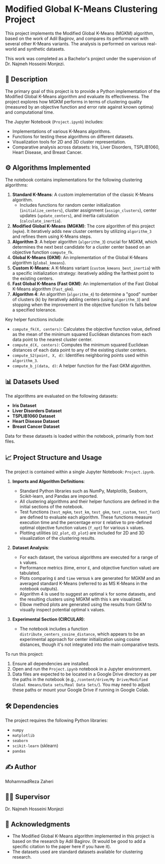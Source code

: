 # Modified Global K-Means Clustering Project

This project implements the Modified Global K-Means (MGKM) algorithm, based on the work of Adil Bagirov, and compares its performance with several other K-Means variants. The analysis is performed on various real-world and synthetic datasets.

This work was completed as a Bachelor's project under the supervision of Dr. Najmeh Hosseini Monjezi.

## 📜 Description

The primary goal of this project is to provide a Python implementation of the Modified Global K-Means algorithm and evaluate its effectiveness. The project explores how MGKM performs in terms of clustering quality (measured by an objective function and error rate against known optima) and computational time.

The Jupyter Notebook (`Project.ipynb`) includes:
* Implementations of various K-Means algorithms.
* Functions for testing these algorithms on different datasets.
* Visualization tools for 2D and 3D cluster representation.
* Comparative analysis across datasets: Iris, Liver Disorders, TSPLIB1060, Heart Disease, and Breast Cancer.

## ⚙️ Algorithms Implemented

The notebook contains implementations for the following clustering algorithms:

1.  **Standard K-Means**: A custom implementation of the classic K-Means algorithm.
    * Includes functions for random center initialization (`initialize_centers`), cluster assignment (`assign_clusters`), center updates (`update_centers`), and inertia calculation (`calculate_inertia`).
2.  **Modified Global K-Means (MGKM)**: The core algorithm of this project (`mgkm`). It iteratively adds new cluster centers by utilizing `algorithm_3` and refines them using K-Means steps.
3.  **Algorithm 3**: A helper algorithm (`algorithm_3`) crucial for MGKM, which determines the next best candidate for a cluster center based on an objective function `compute_fk`.
4.  **Global K-Means (GKM)**: An implementation of the Global K-Means algorithm (`global_kmeans`).
5.  **Custom K-Means**: A K-Means variant (`custom_kmeans_best_inertia`) with a specific initialization strategy: iteratively adding the farthest point to the existing centers.
6.  **Fast Global K-Means (Fast GKM)**: An implementation of the Fast Global K-Means algorithm (`fast_gkm`).
7.  **Algorithm 4**: An algorithm (`algorithm_4`) to determine a "good" number of clusters (k) by iteratively adding centers (using `algorithm_3`) and stopping when the improvement in the objective function `fk` falls below a specified tolerance.

Key helper functions include:
* `compute_fk(X, centers)`: Calculates the objective function value, defined as the mean of the minimum squared Euclidean distances from each data point to the nearest cluster center.
* `compute_d(X, centers)`: Computes the minimum squared Euclidean distances of each data point to any of the existing cluster centers.
* `compute_S2(point, X, d)`: Identifies neighboring points used within `algorithm_3`.
* `compute_b_j(data, d)`: A helper function for the Fast GKM algorithm.

## 📊 Datasets Used

The algorithms are evaluated on the following datasets:
* **Iris Dataset**
* **Liver Disorders Dataset**
* **TSPLIB1060 Dataset**
* **Heart Disease Dataset**
* **Breast Cancer Dataset**

Data for these datasets is loaded within the notebook, primarily from text files.

## 📈 Project Structure and Usage

The project is contained within a single Jupyter Notebook: `Project.ipynb`.

1.  **Imports and Algorithm Definitions**:
    * Standard Python libraries such as NumPy, Matplotlib, Seaborn, Scikit-learn, and Pandas are imported.
    * All clustering algorithms and their helper functions are defined in the initial sections of the notebook.
    * Test functions (`test_mgkm`, `test_km`, `test_gkm`, `test_custom`, `test_fast`) are defined to evaluate each algorithm. These functions measure execution time and the percentage error `E` relative to pre-defined optimal objective function values (`f_opt`) for various `k` values.
    * Plotting utilities (`d2_plot`, `d3_plot`) are included for 2D and 3D visualization of the clustering results.

2.  **Dataset Analysis**:
    * For each dataset, the various algorithms are executed for a range of `k` values.
    * Performance metrics (time, error `E`, and objective function value) are tabulated.
    * Plots comparing `E` and `time` versus `k` are generated for MGKM and an averaged standard K-Means (referred to as MS K-Means in the notebook outputs).
    * Algorithm 4 is used to suggest an optimal `k` for some datasets, and the resulting clusters using MGKM with this `k` are visualized.
    * Elbow method plots are generated using the results from GKM to visually inspect potential optimal `k` values.

3.  **Experimental Section (CIRCULAR)**:
    * The notebook includes a function `distribute_centers_cosine_distance`, which appears to be an experimental approach for center initialization using cosine distances, though it's not integrated into the main comparative tests.

To run this project:
1.  Ensure all dependencies are installed.
2.  Open and run the `Project.ipynb` notebook in a Jupyter environment.
3.  Data files are expected to be located in a Google Drive directory as per the paths in the notebook (e.g., `/content/drive/My Drive/Modified Global Kmeans/Data sets/Real Data Sets/`). You may need to adjust these paths or mount your Google Drive if running in Google Colab.

## 🛠️ Dependencies

The project requires the following Python libraries:
* `numpy`
* `matplotlib`
* `seaborn`
* `scikit-learn` (sklearn)
* `pandas`

## ✍️ Author

MohammadReza Zaheri

## 🧑‍🏫 Supervisor

Dr. Najmeh Hosseini Monjezi

## 🙏 Acknowledgments

* The Modified Global K-Means algorithm implemented in this project is based on the research by Adil Bagirov. (It would be good to add a specific citation to the paper here if you have it).
* The datasets used are standard datasets available for clustering research.
